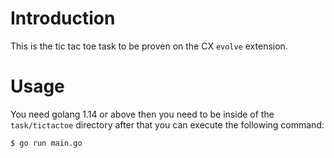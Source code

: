# Introduction
This is the tic tac toe  task to be proven on the CX `evolve` extension. 

# Usage
You need golang 1.14 or above then you need to be inside of the ```task/tictactoe``` directory after that you can execute the following command:
```sh
$ go run main.go
```
